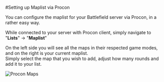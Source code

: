 #Setting up Maplist via Procon

You can configure the maplist for your Battlefield server via Procon, in a rather easy way.

While connected to your server with Procon client, simply navigate to "**Lists**" → "**Maplist**"

On the left side you will see all the maps in their respected game modes, and on the right is your current maplist.  
Simply select the map that you wish to add, adjust how many rounds and add it to your list.

![Procon Maps](../images/proconmaps.png)